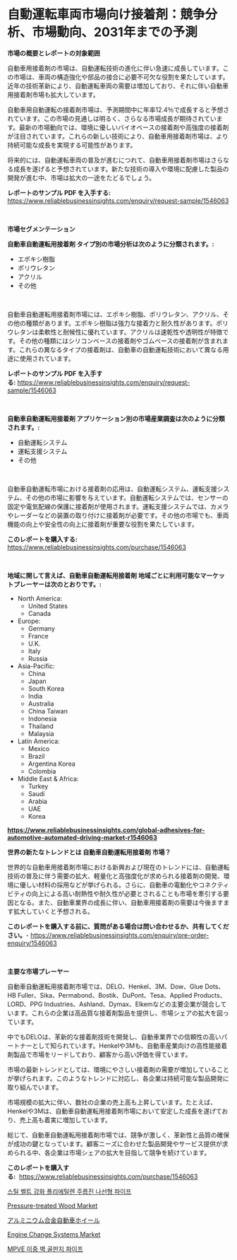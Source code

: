 <p><h1>自動運転車両市場向け接着剤：競争分析、市場動向、2031年までの予測</h1></p><p><strong>市場の概要とレポートの対象範囲</strong></p>
<p><p>自動車用接着剤の市場は、自動運転技術の進化に伴い急速に成長しています。この市場は、車両の構造強化や部品の接合に必要不可欠な役割を果たしています。近年の技術革新により、自動運転車両の需要は増加しており、それに伴い自動車用接着剤市場も拡大しています。</p><p>自動車用自動運転の接着剤市場は、予測期間中に年率12.4％で成長すると予想されています。この市場の見通しは明るく、さらなる市場成長が期待されています。最新の市場動向では、環境に優しいバイオベースの接着剤や高強度の接着剤が注目されています。これらの新しい技術により、自動車用接着剤市場は、より持続可能な成長を実現する可能性があります。</p><p>将来的には、自動運転車両の普及が進むにつれて、自動車用接着剤市場はさらなる成長を遂げると予想されています。新たな技術の導入や環境に配慮した製品の開発が進む中、市場は拡大の一途をたどるでしょう。</p></p>
<p><strong>レポートのサンプル PDF を入手する:</strong> <a href="https://www.reliablebusinessinsights.com/enquiry/request-sample/1546063">https://www.reliablebusinessinsights.com/enquiry/request-sample/1546063</a></p>
<p>&nbsp;</p>
<p><strong>市場セグメンテーション</strong></p>
<p><strong>自動車自動運転用接着剤 タイプ別の市場分析は次のように分類されます。:</strong></p>
<p><ul><li>エポキシ樹脂</li><li>ポリウレタン</li><li>アクリル</li><li>その他</li></ul></p>
<p>&nbsp;</p>
<p><p>自動車自動運転用接着剤市場には、エポキシ樹脂、ポリウレタン、アクリル、その他の種類があります。エポキシ樹脂は強力な接着力と耐久性があります。ポリウレタンは柔軟性と耐候性に優れています。アクリルは速乾性や透明性が特徴です。その他の種類にはシリコンベースの接着剤やゴムベースの接着剤が含まれます。これらの異なるタイプの接着剤は、自動車の自動運転技術において異なる用途に使用されています。</p></p>
<p><strong>レポートのサンプル PDF を入手する:</strong>&nbsp;<a href="https://www.reliablebusinessinsights.com/enquiry/request-sample/1546063">https://www.reliablebusinessinsights.com/enquiry/request-sample/1546063</a></p>
<p>&nbsp;</p>
<p><strong> 自動車自動運転用接着剤 アプリケーション別の市場産業調査は次のように分類されます。:</strong></p>
<p><ul><li>自動運転システム</li><li>運転支援システム</li><li>その他</li></ul></p>
<p>&nbsp;</p>
<p><p>自動車自動運転市場における接着剤の応用は、自動運転システム、運転支援システム、その他の市場に影響を与えています。自動運転システムでは、センサーの固定や電気配線の保護に接着剤が使用されます。運転支援システムでは、カメラやレーダーなどの装置の取り付けに接着剤が必要です。その他の市場でも、車両機能の向上や安全性の向上に接着剤が重要な役割を果たしています。</p></p>
<p><strong>このレポートを購入する:</strong>&nbsp; <a href="https://www.reliablebusinessinsights.com/purchase/1546063">https://www.reliablebusinessinsights.com/purchase/1546063</a></p>
<p>&nbsp;</p>
<p><strong>地域に関して言えば、自動車自動運転用接着剤 地域ごとに利用可能なマーケットプレーヤーは次のとおりです。:</strong></p>
<p><ul>
    <li>
        North America:
        <ul>
            <li>United States</li>
            <li>Canada</li>
        </ul>
    </li>
    <li>
        Europe:
        <ul>
            <li>Germany</li>
            <li>France</li>
            <li>U.K.</li>
            <li>Italy</li>
            <li>Russia</li>
        </ul>
    </li>
    <li>
        Asia-Pacific:
        <ul>
            <li>China</li>
            <li>Japan</li>
            <li>South Korea</li>
            <li>India</li>
            <li>Australia</li>
            <li>China Taiwan</li>
            <li>Indonesia</li>
            <li>Thailand</li>
            <li>Malaysia</li>
        </ul>
    </li>
    <li>
        Latin America:
        <ul>
            <li>Mexico</li>
            <li>Brazil</li>
            <li>Argentina Korea</li>
            <li>Colombia</li>
        </ul>
    </li>
    <li>
        Middle East & Africa:
        <ul>
            <li>Turkey</li>
            <li>Saudi</li>
            <li>Arabia</li>
            <li>UAE</li>
            <li>Korea</li>
        </ul>
    </li>
    </ul></p>
<p><strong><a href="https://www.reliablebusinessinsights.com/global-adhesives-for-automotive-automated-driving-market-r1546063">https://www.reliablebusinessinsights.com/global-adhesives-for-automotive-automated-driving-market-r1546063</a></strong>&nbsp;</p>
<p><strong>世界の新たなトレンドとは 自動車自動運転用接着剤 市場？</strong></p>
<p><p>世界的な自動車用接着剤市場における新興および現在のトレンドには、自動運転技術の普及に伴う需要の拡大、軽量化と高強度化が求められる接着剤の開発、環境に優しい材料の採用などが挙げられる。さらに、自動車の電動化やコネクティビティの向上による高い耐熱性や耐久性が必要とされることも市場を牽引する要因となる。また、自動車業界の成長に伴い、自動車用接着剤の需要は今後ますます拡大していくと予想される。</p></p>
<p><strong>このレポートを購入する前に、質問がある場合は問い合わせるか、共有してください。</strong>- <a href="https://www.reliablebusinessinsights.com/enquiry/pre-order-enquiry/1546063">https://www.reliablebusinessinsights.com/enquiry/pre-order-enquiry/1546063</a></p>
<p>&nbsp;</p>
<p><strong>主要な市場プレーヤー</strong></p>
<p><p>自動車自動運転用接着剤市場では、DELO、Henkel、3M、Dow、Glue Dots、HB Fuller、Sika、Permabond、Bostik、DuPont、Tesa、Applied Products、LORD、PPG Industries、Ashland、Dymax、Elkemなどの主要企業が競合しています。これらの企業は高品質な接着剤製品を提供し、市場シェアの拡大を図っています。</p><p>中でもDELOは、革新的な接着剤技術を開発し、自動車業界での信頼性の高いパートナーとして知られています。Henkelや3Mも、自動車産業向けの高性能接着剤製品で市場をリードしており、顧客から高い評価を得ています。</p><p>市場の最新トレンドとしては、環境にやさしい接着剤の需要が増加していることが挙げられます。このようなトレンドに対応し、各企業は持続可能な製品開発に取り組んでいます。</p><p>市場規模の拡大に伴い、数社の企業の売上高も上昇しています。たとえば、Henkelや3Mは、自動車自動運転用接着剤市場において安定した成長を遂げており、売上高も着実に増加しています。</p><p>総じて、自動車自動運転用接着剤市場では、競争が激しく、革新性と品質の確保が成功の鍵となっています。顧客ニーズに合わせた製品開発やサービス提供が求められる中、各企業は市場シェアの拡大を目指して競争を続けています。</p></p>
<p><strong>このレポートを購入する:</strong>&nbsp;&nbsp;<a href="https://www.reliablebusinessinsights.com/purchase/1546063">https://www.reliablebusinessinsights.com/purchase/1546063</a></p>
<p><p><a href="https://github.com/emakpiahsopiah/Market-Research-Report-List-1/blob/main/890717084357.md">스틸 벨트 강화 폴리에틸렌 주름진 나선형 파이프</a></p><p><a href="https://github.com/mharielmesa/Market-Research-Report-List-3/blob/main/pressure-treated-wood-market.md">Pressure-treated Wood Market</a></p><p><a href="https://github.com/SantosDicki04/Market-Research-Report-List-1/blob/main/791273891118.md">アルミニウム合金自動車ホイール</a></p><p><a href="https://github.com/dringals/Market-Research-Report-List-4/blob/main/engine-change-systems-market.md">Engine Change Systems Market</a></p><p><a href="https://github.com/nuekbpymrrz5/Market-Research-Report-List-2/blob/main/593140284358.md">MPVE 이중 벽 골판지 파이프</a></p></p>